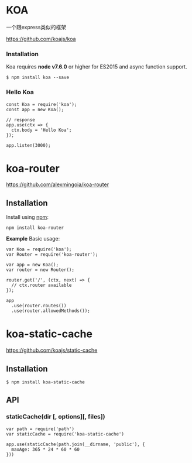 # KOA

一个跟express类似的框架 

https://github.com/koajs/koa



### Installation

Koa requires **node v7.6.0** or higher for ES2015 and async function support.

```
$ npm install koa --save
```

### Hello Koa

```
const Koa = require('koa');
const app = new Koa();

// response
app.use(ctx => {
  ctx.body = 'Hello Koa';
});

app.listen(3000);
```



# koa-router

https://github.com/alexmingoia/koa-router



## Installation

Install using [npm](https://www.npmjs.org/):

```
npm install koa-router
```

**Example**
Basic usage:

```
var Koa = require('koa');
var Router = require('koa-router');

var app = new Koa();
var router = new Router();

router.get('/', (ctx, next) => {
  // ctx.router available
});

app
  .use(router.routes())
  .use(router.allowedMethods());
```





# koa-static-cache

https://github.com/koajs/static-cache

## Installation

```
$ npm install koa-static-cache
```

## API

### staticCache(dir [, options][, files])

```
var path = require('path')
var staticCache = require('koa-static-cache')

app.use(staticCache(path.join(__dirname, 'public'), {
  maxAge: 365 * 24 * 60 * 60 
}))
```





